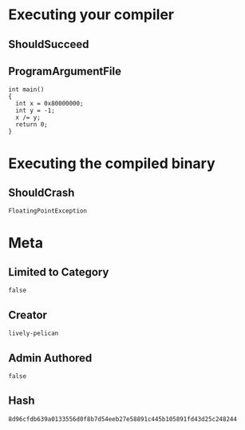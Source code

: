 # Executing your compiler

## ShouldSucceed

## ProgramArgumentFile

```
int main()
{
  int x = 0x80000000;
  int y = -1;
  x /= y;
  return 0;
}
```

# Executing the compiled binary

## ShouldCrash

```
FloatingPointException
```

# Meta

## Limited to Category

```
false
```

## Creator

```
lively-pelican
```

## Admin Authored

```
false
```

## Hash

```
8d96cfdb639a0133556d0f8b7d54eeb27e58891c445b105891fd43d25c248244
```
